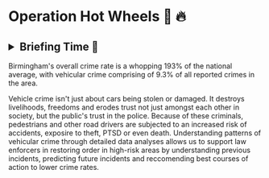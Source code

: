 # Operation Hot Wheels 🚗 🔥 

## <details> <summary> Briefing Time 🔎 </summary>

Birmingham's overall crime rate is a whopping 193% of the national average, with vehicular crime comprising of 9.3% of all reported crimes in the area. 

Vehicle crime isn't just about cars being stolen or damaged. It destroys livelihoods, freedoms and erodes trust not just amongst each other in society, but the public's trust in the police. Because of these criminals, pedestrians and other road drivers are subjected to an increased risk of accidents, exposire to theft, PTSD or even death. Understanding patterns of vehicular crime through detailed data analyses allows us to support law enforcers in restoring order in high-risk areas by understanding previous incidents, predicting future incidents and reccomending best courses of action to lower crime rates. 

</details>
